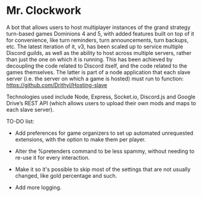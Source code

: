 # Mr. Clockwork
A bot that allows users to host multiplayer instances of the grand strategy turn-based games Dominions 4 and 5, with added features built on top of it for convenience, like turn reminders, turn announcements, turn backups, etc. 
The latest iteration of it, v3, has been scaled up to service multiple Discord guilds, as well as the ability to host across multiple servers, rather than just the one on which it is running. This has been achieved by decoupling
the code related to Discord itself, and the code related to the games themselves. The latter is part of a node application that each slave server (i.e. the server on which a game is hosted) must run to function: https://github.com/Drithyl/Hosting-slave 

Technologies used include Node, Express, Socket.io, Discord.js and Google Drive’s REST API (which allows users to upload their own mods and maps to each slave server).

TO-DO list:

- Add preferences for game organizers to set up automated unrequested extensions, with the
option to make them per player.

- Alter the %pretenders command to be less spammy, without needing to re-use it for every
interaction.

- Make it so it's possible to skip most of the settings that are not usually changed, like
gold percentage and such.

- Add more logging.